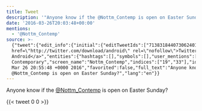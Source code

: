 ```yaml
---
title: Tweet
description: '"Anyone know if the @Nottm_Contemp is open on Easter Sunday?"'
date: '2016-03-26T20:03:48+00:00'
mentions:
  - '@Nottm_Contemp'
source: >-
  {"tweet":{"edit_info":{"initial":{"editTweetIds":["713831844073062401"],"editableUntil":"2016-03-26T21:55:48.638Z","editsRemaining":"5","isEditEligible":true}},"retweeted":false,"source":"<a
  href=\"http://twitter.com/download/android\" rel=\"nofollow\">Twitter for
  Android</a>","entities":{"hashtags":[],"symbols":[],"user_mentions":[{"name":"Nottingham
  Contemporary","screen_name":"Nottm_Contemp","indices":["19","33"],"id_str":"21109173","id":"21109173"}],"urls":[]},"display_text_range":["0","59"],"favorite_count":"0","id_str":"713831844073062401","truncated":false,"retweet_count":"0","id":"713831844073062401","created_at":"Sat
  Mar 26 20:55:48 +0000 2016","favorited":false,"full_text":"Anyone know if the
  @Nottm_Contemp is open on Easter Sunday?","lang":"en"}}
---
```

Anyone know if the [@Nottm_Contemp](https://twitter.com/@Nottm_Contemp) is open on Easter Sunday?
    
{{< tweet 0 0 >}}
    
